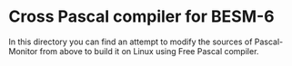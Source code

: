 # Cross Pascal compiler for BESM-6

In this directory you can find an attempt to modify the sources
of Pascal-Monitor from above to build it on Linux using Free Pascal compiler.
